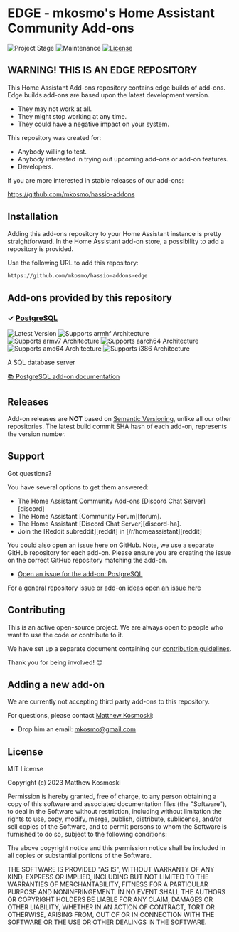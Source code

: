 # EDGE - mkosmo's Home Assistant Community Add-ons

![Project Stage][project-stage-shield]
![Maintenance][maintenance-shield]
[![License][license-shield]](LICENSE.md)

## WARNING! THIS IS AN EDGE REPOSITORY

This Home Assistant Add-ons repository contains edge builds of add-ons. Edge
builds add-ons are based upon the latest development version.

- They may not work at all.
- They might stop working at any time.
- They could have a negative impact on your system.

This repository was created for:

- Anybody willing to test.
- Anybody interested in trying out upcoming add-ons or add-on features.
- Developers.

If you are more interested in stable releases of our add-ons:

<https://github.com/mkosmo/hassio-addons>

## Installation

Adding this add-ons repository to your Home Assistant instance is
pretty straightforward. In the Home Assistant add-on store,
a possibility to add a repository is provided.

Use the following URL to add this repository:

```txt
https://github.com/mkosmo/hassio-addons-edge
```

## Add-ons provided by this repository

### &#10003; [PostgreSQL][addon-hassio-addon-postgresql]

![Latest Version][hassio-addon-postgresql-version-shield]
![Supports armhf Architecture][hassio-addon-postgresql-armhf-shield]
![Supports armv7 Architecture][hassio-addon-postgresql-armv7-shield]
![Supports aarch64 Architecture][hassio-addon-postgresql-aarch64-shield]
![Supports amd64 Architecture][hassio-addon-postgresql-amd64-shield]
![Supports i386 Architecture][hassio-addon-postgresql-i386-shield]

A SQL database server

[:books: PostgreSQL add-on documentation][addon-doc-hassio-addon-postgresql]

## Releases

Add-on releases are **NOT** based on [Semantic Versioning][semver], unlike
all our other repositories. The latest build commit SHA hash of each
add-on, represents the version number.

## Support

Got questions?

You have several options to get them answered:

- The Home Assistant Community Add-ons [Discord Chat Server][discord]
- The Home Assistant [Community Forum][forum].
- The Home Assistant [Discord Chat Server][discord-ha].
- Join the [Reddit subreddit][reddit] in [/r/homeassistant][reddit]

You could also open an issue here on GitHub. Note, we use a separate
GitHub repository for each add-on. Please ensure you are creating the issue
on the correct GitHub repository matching the add-on.

- [Open an issue for the add-on: PostgreSQL][hassio-addon-postgresql-issue]

For a general repository issue or add-on ideas [open an issue here][issue]

## Contributing

This is an active open-source project. We are always open to people who want to
use the code or contribute to it.

We have set up a separate document containing our
[contribution guidelines](CONTRIBUTING.md).

Thank you for being involved! :heart_eyes:

## Adding a new add-on

We are currently not accepting third party add-ons to this repository.

For questions, please contact [Matthew Kosmoski][mkosmo]:

- Drop him an email: mkosmo@gmail.com

## License

MIT License

Copyright (c) 2023 Matthew Kosmoski

Permission is hereby granted, free of charge, to any person obtaining a copy
of this software and associated documentation files (the "Software"), to deal
in the Software without restriction, including without limitation the rights
to use, copy, modify, merge, publish, distribute, sublicense, and/or sell
copies of the Software, and to permit persons to whom the Software is
furnished to do so, subject to the following conditions:

The above copyright notice and this permission notice shall be included in all
copies or substantial portions of the Software.

THE SOFTWARE IS PROVIDED "AS IS", WITHOUT WARRANTY OF ANY KIND, EXPRESS OR
IMPLIED, INCLUDING BUT NOT LIMITED TO THE WARRANTIES OF MERCHANTABILITY,
FITNESS FOR A PARTICULAR PURPOSE AND NONINFRINGEMENT. IN NO EVENT SHALL THE
AUTHORS OR COPYRIGHT HOLDERS BE LIABLE FOR ANY CLAIM, DAMAGES OR OTHER
LIABILITY, WHETHER IN AN ACTION OF CONTRACT, TORT OR OTHERWISE, ARISING FROM,
OUT OF OR IN CONNECTION WITH THE SOFTWARE OR THE USE OR OTHER DEALINGS IN THE
SOFTWARE.

[addon-hassio-addon-postgresql]: https://github.com/mkosmo/hassio-addon-postgresql/tree/2deddff
[addon-doc-hassio-addon-postgresql]: https://github.com/mkosmo/hassio-addon-postgresql/blob/2deddff/README.md
[hassio-addon-postgresql-issue]: https://github.com/mkosmo/hassio-addon-postgresql/issues
[hassio-addon-postgresql-version-shield]: https://img.shields.io/badge/version-2deddff-blue.svg
[hassio-addon-postgresql-aarch64-shield]: https://img.shields.io/badge/aarch64-yes-green.svg
[hassio-addon-postgresql-amd64-shield]: https://img.shields.io/badge/amd64-yes-green.svg
[hassio-addon-postgresql-armhf-shield]: https://img.shields.io/badge/armhf-yes-green.svg
[hassio-addon-postgresql-armv7-shield]: https://img.shields.io/badge/armv7-yes-green.svg
[hassio-addon-postgresql-i386-shield]: https://img.shields.io/badge/i386-yes-green.svg

[mkosmo]: https://github.com/mkosmo
[issue]: https://github.com/mkosmo/hassio-addons-edge/issues
[license-shield]: https://img.shields.io/github/license/mkosmo/hassio-addons-edge.svg
[maintenance-shield]: https://img.shields.io/maintenance/yes/2023.svg
[project-stage-shield]: https://img.shields.io/badge/project%20stage-experimental-yellow.svg
[semver]: http://semver.org/spec/v2.0.0.html
[third-party-addons]: https://home-assistant.io/hassio/installing_third_party_addons/